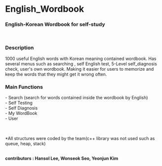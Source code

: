 # English_Wordbook
<h3>English-Korean Wordbook for self-study</h3><br>

<h3>Description</h3><n>
1000 useful English words with Korean meaning contained wordbook. Has several menus such as searching , self English test, 5-Level self_diagnosis check, user's own wordbook. Making it easier for users to memorize and keep the words that they might get it wrong often. 
<br>


<h3>Main Functions</h3><n>
  - Search (search for words contained inside the wordbook by English)<br>
  - Self Testing<br>
  - Self Diagnosis<br>
  - My WordBook<br>
  - User
  <br><br><br>
  
  *All structures were coded by the team(c++ library was not used such as queue, heap, stack)<br><br>
  
<b>contributors : Hansol Lee, Wonseok Seo, Yeonjun Kim</b>
  
  
  
